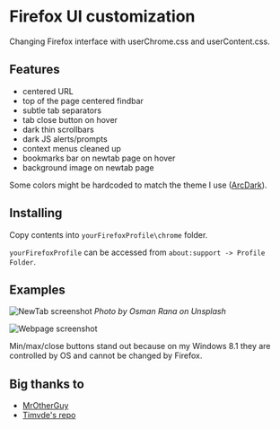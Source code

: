 # Firefox UI customization

Changing Firefox interface with userChrome.css and userContent.css.	

## Features

- centered URL
- top of the page centered findbar
- subtle tab separators
- tab close button on hover
- dark thin scrollbars
- dark JS alerts/prompts
- context menus cleaned up
- bookmarks bar on newtab page on hover
- background image on newtab page

Some colors might be hardcoded to match the theme I use ([ArcDark](https://addons.mozilla.org/en-US/firefox/addon/arc-dark-theme-we/)).

## Installing

Copy contents into `yourFirefoxProfile\chrome` folder. 

`yourFirefoxProfile` can be accessed from `about:support -> Profile Folder`.

## Examples

![NewTab screenshot](https://i.imgur.com/8FuAGz3.png)
*Photo by Osman Rana on Unsplash*

![Webpage screenshot](https://i.imgur.com/5SQTHnF.png)

Min/max/close buttons stand out because on my Windows 8.1 they are controlled by OS and cannot be changed by Firefox.

## Big thanks to

- [MrOtherGuy](https://github.com/MrOtherGuy/firefox-csshacks)
- [Timvde's repo](https://github.com/Timvde/UserChrome-Tweaks)
